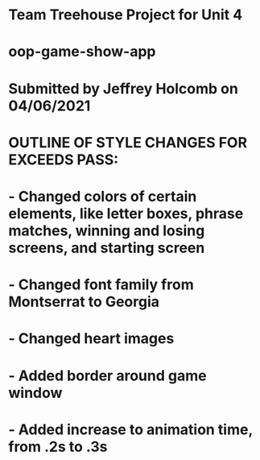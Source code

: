 # Team Treehouse Project for Unit 4
# oop-game-show-app
# Submitted by Jeffrey Holcomb on 04/06/2021

# OUTLINE OF STYLE CHANGES FOR EXCEEDS PASS:
# - Changed colors of certain elements, like letter boxes, phrase matches, winning and losing screens, and starting screen
# - Changed font family from Montserrat to Georgia
# - Changed heart images
# - Added border around game window
# - Added increase to animation time, from .2s to .3s